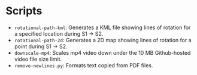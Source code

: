# Scripts

- `rotational-path-kml`: Generates a KML file showing lines of rotation for a specified location during S1 -> S2.
- `rotational-path-2d`: Generates a 2D map showing lines of rotation for a point during S1 -> S2.
- `downscale-mp4`: Scales mp4 video down under the 10 MB Github-hosted video file size limit.
- `remove-newlines.py`: Formats text copied from PDF files.
